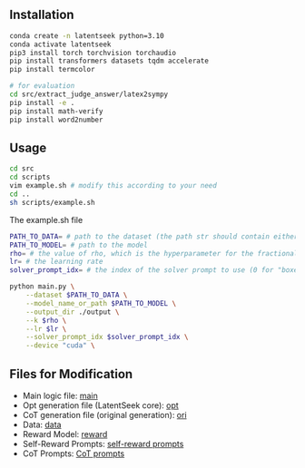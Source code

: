 
## Installation

```bash
conda create -n latentseek python=3.10
conda activate latentseek
pip3 install torch torchvision torchaudio
pip install transformers datasets tqdm accelerate
pip install termcolor

# for evaluation
cd src/extract_judge_answer/latex2sympy
pip install -e .
pip install math-verify
pip install word2number
```

## Usage

```bash
cd src
cd scripts
vim example.sh # modify this according to your need
cd ..
sh scripts/example.sh
```

The example.sh file

```bash
PATH_TO_DATA= # path to the dataset (the path str should contain either "AIME_2024", "gsm8k", "MATH-500")
PATH_TO_MODEL= # path to the model 
rho= # the value of rho, which is the hyperparameter for the fractional update
lr= # the learning rate
solver_prompt_idx= # the index of the solver prompt to use (0 for "boxex", 1 for "json")

python main.py \
    --dataset $PATH_TO_DATA \
    --model_name_or_path $PATH_TO_MODEL \
    --output_dir ./output \
    --k $rho \
    --lr $lr \
    --solver_prompt_idx $solver_prompt_idx \
    --device "cuda" \
```

## Files for Modification

* Main logic file: [main](./src/main.py)
* Opt generation file (LatentSeek core): [opt](./src/opt_generation.py)
* CoT generation file (original generation): [ori](./src/ori_generation.py)
* Data: [data](./src/data.py)
* Reward Model: [reward](./src/rewards/reward.py)
* Self-Reward Prompts: [self-reward prompts](./src/prompts/vera_prompts.py)
* CoT Prompts: [CoT prompts](./src/prompts/solver_prompts.py)


